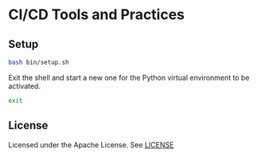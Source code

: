 # CI/CD Tools and Practices

## Setup

```bash
bash bin/setup.sh
```

Exit the shell and start a new one for the Python virtual environment to be activated.

```bash
exit
```

## License

Licensed under the Apache License. See [LICENSE](/LICENSE)
